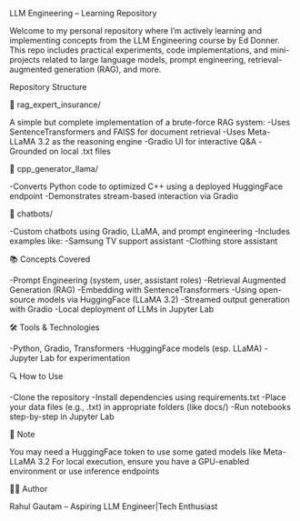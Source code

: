  LLM Engineering  – Learning Repository

Welcome to my personal repository where I’m actively learning and implementing concepts from the LLM Engineering course by Ed Donner. This repo includes practical experiments, code implementations, and mini-projects related to large language models, prompt engineering, retrieval-augmented generation (RAG), and more.

 Repository Structure

📁 rag_expert_insurance/

A simple but complete implementation of a brute-force RAG system:
-Uses SentenceTransformers and FAISS for document retrieval
-Uses Meta-LLaMA 3.2 as the reasoning engine
-Gradio UI for interactive Q&A
-Grounded on local .txt files

📁 cpp_generator_llama/

-Converts Python code to optimized C++ using a deployed HuggingFace endpoint
-Demonstrates stream-based interaction via Gradio

📁 chatbots/

-Custom chatbots using Gradio, LLaMA, and prompt engineering
-Includes examples like:
-Samsung TV support assistant
-Clothing store assistant

📚 Concepts Covered

-Prompt Engineering (system, user, assistant roles)
-Retrieval Augmented Generation (RAG)
-Embedding with SentenceTransformers
-Using open-source models via HuggingFace (LLaMA 3.2)
-Streamed output generation with Gradio
-Local deployment of LLMs in Jupyter Lab

🛠 Tools & Technologies

-Python, Gradio, Transformers
-HuggingFace models (esp. LLaMA)
-Jupyter Lab for experimentation

🔍 How to Use

-Clone the repository
-Install dependencies using requirements.txt
-Place your data files (e.g., .txt) in appropriate folders (like docs/)
-Run notebooks step-by-step in Jupyter Lab

📌 Note

You may need a HuggingFace token to use some gated models like Meta-LLaMA 3.2
For local execution, ensure you have a GPU-enabled environment or use inference endpoints

👨‍💻 Author

Rahul Gautam – Aspiring LLM Engineer|Tech Enthusiast

